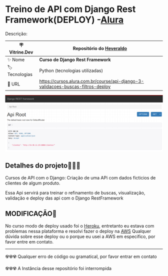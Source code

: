 # Treino de API com Django Rest Framework(DEPLOY) -[Alura](https://www.alura.com.br)

Descrição:

| :placard: Vitrine.Dev |    Repositório do [Heveraldo](https://www.linkedin.com/in/heveraldo-serra-7b3544200/)  |
| -------------  | --- |
| :sparkles: Nome        | **Curso de Django Rest Framework**
| :label: Tecnologias | Python (tecnologias utilizadas)
| :rocket: URL         | https://cursos.alura.com.br/course/api-django-3-validacoes-buscas-filtros-deploy

<!-- Inserir imagem com a #vitrinedev ao final do link -->
<p align="left"> <img src="https://github.com/Heveraldob12/API-Django-deploy/blob/master/Deploy-AWS.png" alt="heveraldob12"/> </p>


## Detalhes do projeto👨🏾‍💻

Cursos de API com o Django:
Criação de uma APi com dados ficticios de clientes de algum produto.

Essa Api servirá para treinar o refinamento de buscas, visualização, validação e deploy das api com o Django RestFramework

## MODIFICAÇÃO🚀
No curso modo de deploy usado foi o [Heroku](https://id.heroku.com), entretanto eu estava com problemas nessa plataforma e resolvi fazer o deploy na [AWS](https://aws.amazon.com/pt/console/)
Qualquer dúvida sobre esse deploy ou o porque eu usei a AWS em especifico, por favor entre em contato.

----
☢️☢️☢️ Qualquer erro de código ou gramatical, por favor entrar em contato

☢️☢️☢️ A Instância desse repositório foi interrompida 
